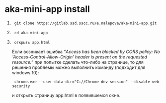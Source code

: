 # aka-mini-app install

1.      git clone https://gitlab.ssd.sscc.ru/e.nalepova/aka-mini-app.git 
2.      cd aka-mini-app
3.      открыть app.html
    Если возникает ошибка “_Access has been blocked by CORS policy: No 'Access-Control-Allow-Origin' header is present on the requested resource._”   при попытке сделать что-либо на странице, то для решения проблемы можно выполнить команду (подходит для windows 10):

        chrome.exe --user-data-dir="C://Chrome dev session" --disable-web-security

    и открыть страницу app.html в появившемся окне.


